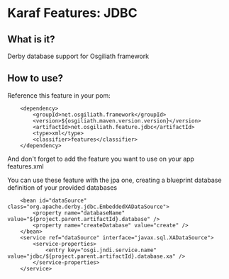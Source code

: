 # Karaf Features: JDBC


## What is it?

Derby database support for Osgiliath framework

## How to use?

Reference this feature in your pom:
```
	<dependency>
		<groupId>net.osgiliath.framework</groupId>
		<version>${osgiliath.maven.version.version}</version>
		<artifactId>net.osgiliath.feature.jdbc</artifactId>
		<type>xml</type>
		<classifier>features</classifier>
	</dependency>
```
And don't forget to add the feature you want to use on your app features.xml

You can use these feature with the jpa one, creating a blueprint database definition of your provided databases

```
    <bean id="dataSource" class="org.apache.derby.jdbc.EmbeddedXADataSource">
        <property name="databaseName" value="${project.parent.artifactId}.database" />
        <property name="createDatabase" value="create" />
	</bean>
    <service ref="dataSource" interface="javax.sql.XADataSource">
		<service-properties>
            <entry key="osgi.jndi.service.name" value="jdbc/${project.parent.artifactId}.database.xa" />
		</service-properties>
	</service>
```

